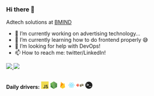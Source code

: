 ### Hi there 👋

Adtech solutions at [BMIND](https://github.com/bmind)

- 🔭 I’m currently working on advertising technology...
- 🌱 I’m currently learning how to do frontend properly 😅
- 🤔 I’m looking for help with DevOps!
- 📫 How to reach me: twitter/LinkedIn!

<a href="https://twitter.com/gonzamvita">
  <img src="https://cdn.jsdelivr.net/npm/simple-icons@v3/icons/twitter.svg" />
</a>
<a href="https://www.linkedin.com/in/gonzamvita">
  <img src="https://cdn.jsdelivr.net/npm/simple-icons@v3/icons/linkedin.svg" />
</a>
<br />
<br />

**Daily drivers:**
<code><img height="20" src="https://raw.githubusercontent.com/github/explore/80688e429a7d4ef2fca1e82350fe8e3517d3494d/topics/javascript/javascript.png"></code>
<code><img height="20" src="https://raw.githubusercontent.com/github/explore/80688e429a7d4ef2fca1e82350fe8e3517d3494d/topics/nodejs/nodejs.png"></code>
<code><img height="20" src="https://raw.githubusercontent.com/github/explore/80688e429a7d4ef2fca1e82350fe8e3517d3494d/topics/firebase/firebase.png"></code>
<code><img height="20" src="https://raw.githubusercontent.com/github/explore/80688e429a7d4ef2fca1e82350fe8e3517d3494d/topics/react/react.png"></code>
<code><img height="20" src="https://raw.githubusercontent.com/github/explore/80688e429a7d4ef2fca1e82350fe8e3517d3494d/topics/git/git.png"></code>
<code><img height="20" src="https://raw.githubusercontent.com/github/explore/80688e429a7d4ef2fca1e82350fe8e3517d3494d/topics/terminal/terminal.png"></code>
